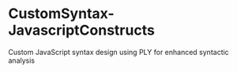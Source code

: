 # CustomSyntax-JavascriptConstructs
Custom JavaScript syntax design using PLY for enhanced syntactic analysis
